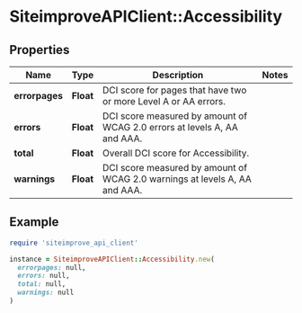 # SiteimproveAPIClient::Accessibility

## Properties

| Name | Type | Description | Notes |
| ---- | ---- | ----------- | ----- |
| **errorpages** | **Float** | DCI score for pages that have two or more Level A or AA errors. |  |
| **errors** | **Float** | DCI score measured by amount of WCAG 2.0 errors at levels A, AA and AAA. |  |
| **total** | **Float** | Overall DCI score for Accessibility. |  |
| **warnings** | **Float** | DCI score measured by amount of WCAG 2.0 warnings at levels A, AA and AAA. |  |

## Example

```ruby
require 'siteimprove_api_client'

instance = SiteimproveAPIClient::Accessibility.new(
  errorpages: null,
  errors: null,
  total: null,
  warnings: null
)
```

